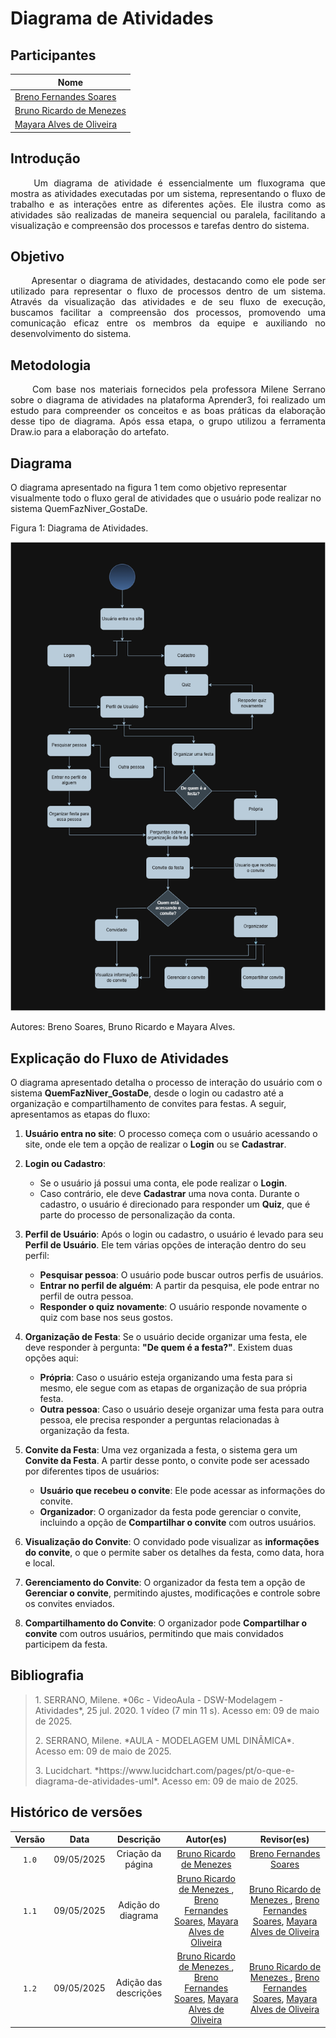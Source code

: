 # Diagrama de Atividades

## Participantes

| Nome                      | 
|---------------------------|
| [Breno Fernandes Soares](https://github.com/brenofrds) | 
| [Bruno Ricardo de Menezes ](https://github.com/EhOBruno) |
| [Mayara Alves de Oliveira](https://github.com/mayara-tech) | 

## Introdução 

<p align="justify"> &emsp;&emsp; Um diagrama de atividade é essencialmente um fluxograma que mostra as atividades executadas por um sistema, representando o fluxo de trabalho e as interações entre as diferentes ações. Ele ilustra como as atividades são realizadas de maneira sequencial ou paralela, facilitando a visualização e compreensão dos processos e tarefas dentro do sistema.</p>

## Objetivo

<p align="justify"> &emsp;&emsp; Apresentar o diagrama de atividades, destacando como ele pode ser utilizado para representar o fluxo de processos dentro de um sistema. Através da visualização das atividades e de seu fluxo de execução, buscamos facilitar a compreensão dos processos, promovendo uma comunicação eficaz entre os membros da equipe e auxiliando no desenvolvimento do sistema.</p>

## Metodologia
<p align="justify"> &emsp;&emsp; Com base nos materiais fornecidos pela professora Milene Serrano sobre o diagrama de atividades na plataforma Aprender3, foi realizado um estudo para compreender os conceitos e as boas práticas da elaboração desse tipo de diagrama. Após essa etapa, o grupo utilizou a ferramenta Draw.io para a elaboração do artefato.</p>

## Diagrama

O diagrama apresentado na figura 1 tem como objetivo representar visualmente todo o fluxo geral de atividades que o usuário pode realizar no sistema QuemFazNiver_GostaDe.

Figura 1: Diagrama de Atividades.

![Diagrama de Atividades](./assets/diagrama-de-atividades.png)

Autores: Breno Soares, Bruno Ricardo e Mayara Alves.

## Explicação do Fluxo de Atividades

O diagrama apresentado detalha o processo de interação do usuário com o sistema **QuemFazNiver_GostaDe**, desde o login ou cadastro até a organização e compartilhamento de convites para festas. A seguir, apresentamos as etapas do fluxo:

1. **Usuário entra no site**:
   O processo começa com o usuário acessando o site, onde ele tem a opção de realizar o **Login** ou se **Cadastrar**.

2. **Login ou Cadastro**:
   - Se o usuário já possui uma conta, ele pode realizar o **Login**.
   - Caso contrário, ele deve **Cadastrar** uma nova conta. Durante o cadastro, o usuário é direcionado para responder um **Quiz**, que é parte do processo de personalização da conta.

3. **Perfil de Usuário**:
   Após o login ou cadastro, o usuário é levado para seu **Perfil de Usuário**. Ele tem várias opções de interação dentro do seu perfil:
   - **Pesquisar pessoa**: O usuário pode buscar outros perfis de usuários.
   - **Entrar no perfil de alguém**: A partir da pesquisa, ele pode entrar no perfil de outra pessoa.
   - **Responder o quiz novamente**: O usuário responde novamente o quiz com base nos seus gostos.

4. **Organização de Festa**:
   Se o usuário decide organizar uma festa, ele deve responder à pergunta: **"De quem é a festa?"**. Existem duas opções aqui:
   - **Própria**: Caso o usuário esteja organizando uma festa para si mesmo, ele segue com as etapas de organização de sua própria festa.
   - **Outra pessoa**: Caso o usuário deseje organizar uma festa para outra pessoa, ele precisa responder a perguntas relacionadas à organização da festa.

5. **Convite da Festa**:
   Uma vez organizada a festa, o sistema gera um **Convite da Festa**. A partir desse ponto, o convite pode ser acessado por diferentes tipos de usuários:
   - **Usuário que recebeu o convite**: Ele pode acessar as informações do convite.
   - **Organizador**: O organizador da festa pode gerenciar o convite, incluindo a opção de **Compartilhar o convite** com outros usuários.

6. **Visualização do Convite**:
   O convidado pode visualizar as **informações do convite**, o que o permite saber os detalhes da festa, como data, hora e local.

7. **Gerenciamento do Convite**:
   O organizador da festa tem a opção de **Gerenciar o convite**, permitindo ajustes, modificações e controle sobre os convites enviados.

8. **Compartilhamento do Convite**:
   O organizador pode **Compartilhar o convite** com outros usuários, permitindo que mais convidados participem da festa.

## Bibliografia

> <p id="1">1. SERRANO, Milene. *06c - VideoAula - DSW-Modelagem - Atividades*, 25 jul. 2020. 1 vídeo (7 min 11 s). Acesso em: 09 de maio de 2025.</p>
> <p id="2">2. SERRANO, Milene. *AULA - MODELAGEM UML DINÂMICA*. Acesso em: 09 de maio de 2025.</p>  
> <p id="2">3. Lucidchart. *https://www.lucidchart.com/pages/pt/o-que-e-diagrama-de-atividades-uml*. Acesso em: 09 de maio de 2025.</p>  




## Histórico de versões

| Versão |    Data    |                       Descrição                       |                       Autor(es)                        |                      Revisor(es)                       |
| :----: | :--------: | :---------------------------------------------------: | :----------------------------------------------------: | :----------------------------------------------------: |
| `1.0`  | 09/05/2025 | Criação da página | [Bruno Ricardo de Menezes ](https://github.com/EhOBruno) | [Breno Fernandes Soares](https://github.com/brenofrds) |
| `1.1`  | 09/05/2025 | Adição do diagrama | [Bruno Ricardo de Menezes ](https://github.com/EhOBruno), [Breno Fernandes Soares](https://github.com/brenofrds), [Mayara Alves de Oliveira](https://github.com/mayara-tech) | [Bruno Ricardo de Menezes ](https://github.com/EhOBruno), [Breno Fernandes Soares](https://github.com/brenofrds), [Mayara Alves de Oliveira](https://github.com/mayara-tech) |
| `1.2`  | 09/05/2025 | Adição das descrições | [Bruno Ricardo de Menezes ](https://github.com/EhOBruno), [Breno Fernandes Soares](https://github.com/brenofrds), [Mayara Alves de Oliveira](https://github.com/mayara-tech) | [Bruno Ricardo de Menezes ](https://github.com/EhOBruno), [Breno Fernandes Soares](https://github.com/brenofrds), [Mayara Alves de Oliveira](https://github.com/mayara-tech) |
